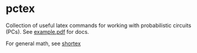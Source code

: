 # pctex
Collection of useful latex commands for working with probabilistic circuits (PCs).
See [example.pdf](example.pdf) for docs.

For general math, see [shortex](https://github.com/trevorcampbell/shortex)
